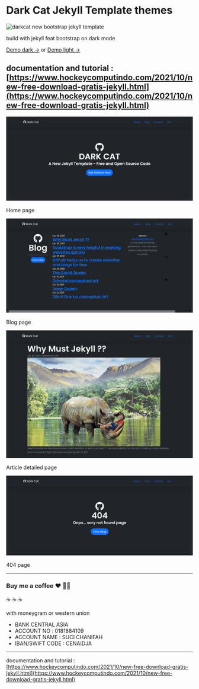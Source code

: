 # Dark Cat Jekyll Template themes

![darkcat new bootstrap jekyll template](/screenshot.gif)

build with jekyll feat bootstrap on dark mode

[Demo dark →](https://mesinkasir.github.io/darkcat/) or [Demo light →](https://whatshop.pages.dev/)

documentation and tutorial : [https://www.hockeycomputindo.com/2021/10/new-free-download-gratis-jekyll.html](https://www.hockeycomputindo.com/2021/10/new-free-download-gratis-jekyll.html)
-----------------------------------

![darkcat new bootstrap jekyll template](/home.png)

Home page


![darkcat new bootstrap jekyll template](/blog.png)

Blog page


![darkcat new bootstrap jekyll template](/article.png)

Article detailed page


![darkcat new bootstrap jekyll template](/404.png)

404 page

--------------------------------------------------------------------------------------------------------------------

### Buy me a coffee :hearts: ✌🏻

:coffee: :coffee: :coffee: 

with moneygram or western union

+ BANK CENTRAL ASIA
+ ACCOUNT NO : 0181884109
+ ACCOUNT NAME : SUCI CHANIFAH
+ IBAN/SWIFT CODE : CENAIDJA

--------------------------------------------------------------------------------------------------------------------

documentation and tutorial : [https://www.hockeycomputindo.com/2021/10/new-free-download-gratis-jekyll.html](https://www.hockeycomputindo.com/2021/10/new-free-download-gratis-jekyll.html)
